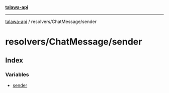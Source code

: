 [**talawa-api**](../../../README.md)

***

[talawa-api](../../../modules.md) / resolvers/ChatMessage/sender

# resolvers/ChatMessage/sender

## Index

### Variables

- [sender](variables/sender.md)
